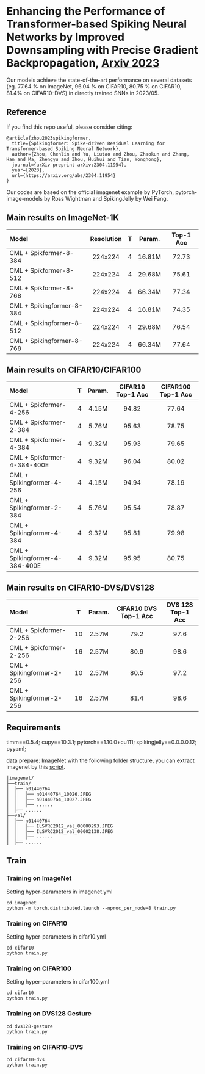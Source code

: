 # Enhancing the Performance of Transformer-based Spiking Neural Networks by Improved Downsampling with Precise Gradient Backpropagation, [Arxiv 2023]()
Our models achieve the state-of-the-art performance on several datasets (eg. 77.64 % on ImageNet, 96.04 % on CIFAR10, 80.75 % on CIFAR10, 81.4% on CIFAR10-DVS) in directly trained SNNs in 2023/05.

## Reference
If you find this repo useful, please consider citing:
```
@article{zhou2023spikingformer,
  title={Spikingformer: Spike-driven Residual Learning for Transformer-based Spiking Neural Network},
  author={Zhou, Chenlin and Yu, Liutao and Zhou, Zhaokun and Zhang, Han and Ma, Zhengyu and Zhou, Huihui and Tian, Yonghong},
  journal={arXiv preprint arXiv:2304.11954},
  year={2023},
  url={https://arxiv.org/abs/2304.11954}
}
```
Our codes are based on the official imagenet example by PyTorch, pytorch-image-models by Ross Wightman and SpikingJelly by Wei Fang.

## Main results on ImageNet-1K

| Model                     | Resolution| T     |  Param.     |Top-1 Acc|
| :---                     | :---:     | :---: | :---:       |:---:    |
| CML + Spikformer-8-384    | 224x224   | 4     |  16.81M     |72.73    |
| CML + Spikformer-8-512    | 224x224   | 4     |  29.68M     |75.61    |
| CML + Spikformer-8-768    | 224x224   | 4     |  66.34M     |77.34    |
| CML + Spikingformer-8-384 | 224x224   | 4     |  16.81M     |74.35    |
| CML + Spikingformer-8-512 | 224x224   | 4     |  29.68M     |76.54    |
| CML + Spikingformer-8-768 | 224x224   | 4     |  66.34M     |77.64    |


## Main results on CIFAR10/CIFAR100

| Model                      | T      |  Param.     | CIFAR10 Top-1 Acc |CIFAR100 Top-1 Acc|
| :---                      | :---:  | :---:       |  :---:            |:---: |
| CML + Spikformer-4-256     | 4      |  4.15M      | 94.82             |77.64  |
| CML + Spikformer-2-384     | 4      |  5.76M      | 95.63             |78.75  |
| CML + Spikformer-4-384     | 4      |  9.32M      | 95.93             |79.65  |
| CML + Spikformer-4-384-400E  | 4         |  9.32M | 96.04             |80.02  |
| CML + Spikingformer-4-256  | 4      |  4.15M      | 94.94             |78.19  |
| CML + Spikingformer-2-384  | 4      |  5.76M      | 95.54             |78.87  |
| CML + Spikingformer-4-384  | 4      |  9.32M      | 95.81             |79.98  |
| CML + Spikingformer-4-384-400E  | 4      |  9.32M     | 95.95         |80.75  |

## Main results on CIFAR10-DVS/DVS128

| Model                     | T      |  Param.     |  CIFAR10 DVS Top-1 Acc  | DVS 128 Top-1 Acc|
| :---                     | :---:  | :---:       | :---:                   |:---:             |
| CML + Spikformer-2-256    | 10     |  2.57M      | 79.2                    | 97.6             |
| CML + Spikformer-2-256    | 16     |  2.57M      | 80.9                    | 98.6             |
| CML + Spikingformer-2-256 | 10     |  2.57M      | 80.5                    | 97.2             |
| CML + Spikingformer-2-256 | 16     |  2.57M      | 81.4                    | 98.6             |


## Requirements
timm==0.5.4;
cupy==10.3.1;
pytorch==1.10.0+cu111;
spikingjelly==0.0.0.0.12;
pyyaml;

data prepare: ImageNet with the following folder structure, you can extract imagenet by this [script](https://gist.github.com/BIGBALLON/8a71d225eff18d88e469e6ea9b39cef4).
```
│imagenet/
├──train/
│  ├── n01440764
│  │   ├── n01440764_10026.JPEG
│  │   ├── n01440764_10027.JPEG
│  │   ├── ......
│  ├── ......
├──val/
│  ├── n01440764
│  │   ├── ILSVRC2012_val_00000293.JPEG
│  │   ├── ILSVRC2012_val_00002138.JPEG
│  │   ├── ......
│  ├── ......
```

## Train
### Training  on ImageNet
Setting hyper-parameters in imagenet.yml

```
cd imagenet
python -m torch.distributed.launch --nproc_per_node=8 train.py
```

### Training  on CIFAR10
Setting hyper-parameters in cifar10.yml
```
cd cifar10
python train.py
```

### Training  on CIFAR100
Setting hyper-parameters in cifar100.yml
```
cd cifar10
python train.py
```

### Training  on DVS128 Gesture
```
cd dvs128-gesture
python train.py
```

### Training  on CIFAR10-DVS
```
cd cifar10-dvs
python train.py
```

